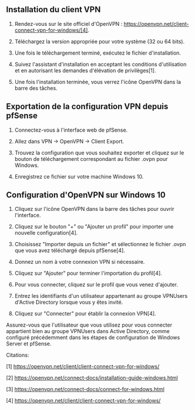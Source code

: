
## Installation du client VPN

1. Rendez-vous sur le site officiel d'OpenVPN : https://openvpn.net/client-connect-vpn-for-windows/[4].

2. Téléchargez la version appropriée pour votre système (32 ou 64 bits).

3. Une fois le téléchargement terminé, exécutez le fichier d'installation.

4. Suivez l'assistant d'installation en acceptant les conditions d'utilisation et en autorisant les demandes d'élévation de privilèges[1].

5. Une fois l'installation terminée, vous verrez l'icône OpenVPN dans la barre des tâches.

## Exportation de la configuration VPN depuis pfSense

1. Connectez-vous à l'interface web de pfSense.

2. Allez dans VPN -> OpenVPN -> Client Export.

3. Trouvez la configuration que vous souhaitez exporter et cliquez sur le bouton de téléchargement correspondant au fichier .ovpn pour Windows.

4. Enregistrez ce fichier sur votre machine Windows 10.

## Configuration d'OpenVPN sur Windows 10

1. Cliquez sur l'icône OpenVPN dans la barre des tâches pour ouvrir l'interface.

2. Cliquez sur le bouton "+" ou "Ajouter un profil" pour importer une nouvelle configuration[4].

3. Choisissez "Importer depuis un fichier" et sélectionnez le fichier .ovpn que vous avez téléchargé depuis pfSense[4].

4. Donnez un nom à votre connexion VPN si nécessaire.

5. Cliquez sur "Ajouter" pour terminer l'importation du profil[4].

6. Pour vous connecter, cliquez sur le profil que vous venez d'ajouter.

7. Entrez les identifiants d'un utilisateur appartenant au groupe VPNUsers d'Active Directory lorsque vous y êtes invité.

8. Cliquez sur "Connecter" pour établir la connexion VPN[4].

Assurez-vous que l'utilisateur que vous utilisez pour vous connecter appartient bien au groupe VPNUsers dans Active Directory, comme configuré précédemment dans les étapes de configuration de Windows Server et pfSense.

Citations:

[1] https://openvpn.net/client/client-connect-vpn-for-windows/

[2] https://openvpn.net/connect-docs/installation-guide-windows.html

[3] https://openvpn.net/connect-docs/connect-for-windows.html

[4] https://openvpn.net/client/client-connect-vpn-for-windows/
